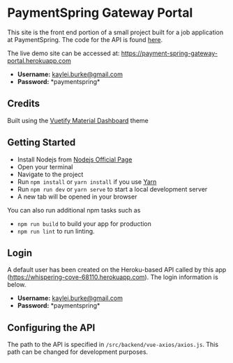 # PaymentSpring Gateway Portal

This site is the front end portion of a small project built for a job application at PaymentSpring.  The code for the API is found [here](https://github.com/kayleiburke/PaymentSpringGateway).

The live demo site can be accessed at: https://payment-spring-gateway-portal.herokuapp.com

- **Username:**  kaylei.burke@gmail.com
- **Password:** \*paymentspring*

## Credits
Built using the [Vuetify Material Dashboard](https://www.creative-tim.com/product/vuetify-material-dashboard) theme

## Getting Started
- Install Nodejs from [Nodejs Official Page](https://nodejs.org/en/)
- Open your terminal
- Navigate to the project
- Run `npm install` or `yarn install` if you use [Yarn](https://yarnpkg.com/en/)
- Run `npm run dev` or `yarn serve` to start a local development server
- A new tab will be opened in your browser

You can also run additional npm tasks such as
- `npm run build` to build your app for production
- `npm run lint` to run linting.

## Login
A default user has been created on the Heroku-based API called by this app (https://whispering-cove-68110.herokuapp.com).  The login information is below.

- **Username:**  kaylei.burke@gmail.com
- **Password:** \*paymentspring*

## Configuring the API
The path to the API is specified in `/src/backend/vue-axios/axios.js`.  This path can be changed for development purposes.